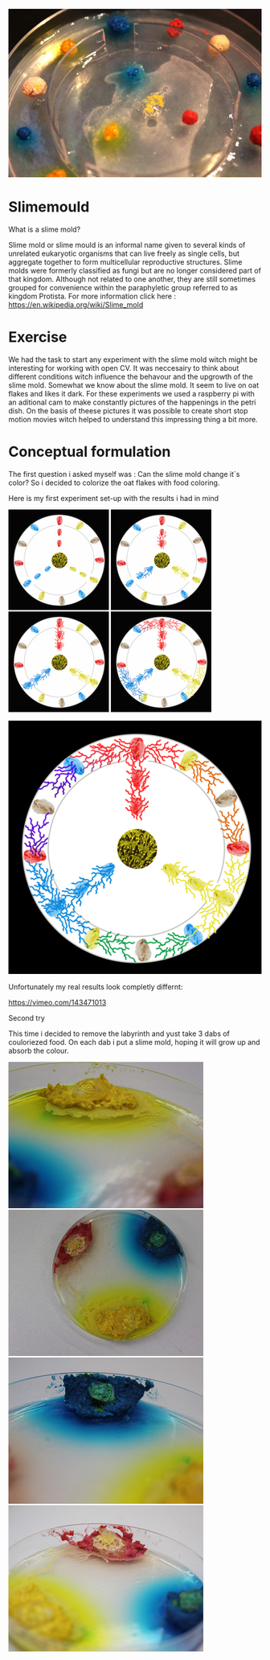 ![](images/Aufbau.jpg)

# Slimemould

What is a slime mold?

Slime mold or slime mould is an informal name given to several kinds of unrelated eukaryotic organisms that can live freely as single cells, 
but aggregate together to form multicellular reproductive structures. 
Slime molds were formerly classified as fungi but are no longer considered part of that kingdom. 
Although not related to one another, they are still sometimes grouped for convenience within the paraphyletic group referred to as kingdom Protista.
For more information click here : https://en.wikipedia.org/wiki/Slime_mold

# Exercise

We had the task to start any experiment with the slime mold witch might be interesting for working with open CV.
It was neccesairy to think about different conditions witch influence the behavour and the upgrowth of the slime mold. 
Somewhat we know about the slime mold. It seem to live on oat flakes and likes it dark.
For these experiments we used a raspberry pi with an aditional cam to make constantly pictures of the happenings in the petri dish. On the basis of theese pictures it was possible to create short stop motion movies witch helped to understand this impressing thing a bit more.

# Conceptual formulation

The first question i asked myself was : Can the slime mold change it`s color?
So i decided to colorize the oat flakes with food coloring.

Here is my first experiment set-up with the results i had in mind

![](images/Beginn.jpg) ![](images/Phase1.jpg) 
![](images/Phase2.jpg) ![](images/Phase3.jpg)

![](images/Phase4.jpg)

Unfortunately my real results look completly differnt:

https://vimeo.com/143471013

Second try

This time i decided to remove the labyrinth and yust take 3 dabs of couloriezed food.
On each dab i put a slime mold, hoping it will grow up and absorb the colour.

![](images/v2a.jpg)![](images/v2b.jpg)
![](images/v2c.jpg)![](images/v2d.jpg)






